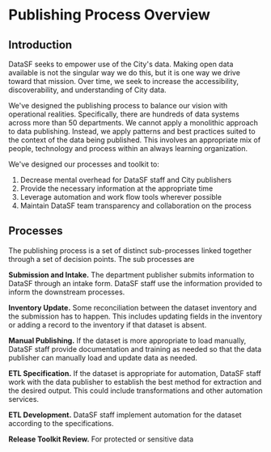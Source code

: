 # Publishing Process Overview

## Introduction

DataSF seeks to empower use of the City's data. Making open data available is not the singular way we do this, but it is one way we drive toward that mission. Over time, we seek to increase the accessibility, discoverability, and understanding of City data. 

We've designed the publishing process to balance our vision with operational realities. Specifically, there are hundreds of data systems across more than 50 departments. We cannot apply a monolithic approach to data publishing. Instead, we apply patterns and best practices suited to the context of the data being published. This involves an appropriate mix of people, technology and process within an always learning organization.

We've designed our processes and toolkit to:

1. Decrease mental overhead for DataSF staff and City publishers
2. Provide the necessary information at the appropriate time
3. Leverage automation and work flow tools wherever possible
4. Maintain DataSF team transparency and collaboration on the process

## Processes

The publishing process is a set of distinct sub-processes linked together through a set of decision points. The sub processes are

**Submission and Intake.** The department publisher submits information to DataSF through an intake form. DataSF staff use the information provided to inform the downstream processes.

**Inventory Update.** Some reconciliation between the dataset inventory and the submission has to happen. This includes updating fields in the inventory or adding a record to the inventory if that dataset is absent.

**Manual Publishing.** If the dataset is more appropriate to load manually, DataSF staff provide documentation and training as needed so that the data publisher can manually load and update data as needed.

**ETL Specification.** If the dataset is appropriate for automation, DataSF staff work with the data publisher to establish the best method for extraction and the desired output. This could include transformations and other automation services.

**ETL Development.** DataSF staff implement automation for the dataset according to the specifications. 

**Release Toolkit Review.** For protected or sensitive data

